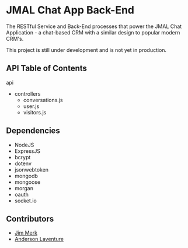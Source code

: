# JMAL Chat App Back-End

The RESTful Service and Back-End processes that power the JMAL Chat Application - a chat-based CRM with a similar design to popular modern CRM's.

This project is still under development and is not yet in production.

## API Table of Contents

api
 - controllers
   - conversations.js
   - user.js
   - visitors.js



## Dependencies

* NodeJS
* ExpressJS
* bcrypt
* dotenv
* jsonwebtoken
* mongodb
* mongoose
* morgan
* oauth
* socket.io

## Contributors

* [Jim Merk](https://github.com/jamesmerk)
* [Anderson Laventure](https://github.com/Camus1859)

